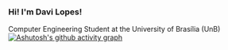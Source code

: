 ### Hi! I'm Davi Lopes!
Computer Engineering Student at the University of Brasília (UnB)
[![Ashutosh's github activity graph](https://github-readme-activity-graph.vercel.app/graph?username=davilb64)](https://github.com/ashutosh00710/github-readme-activity-graph)
